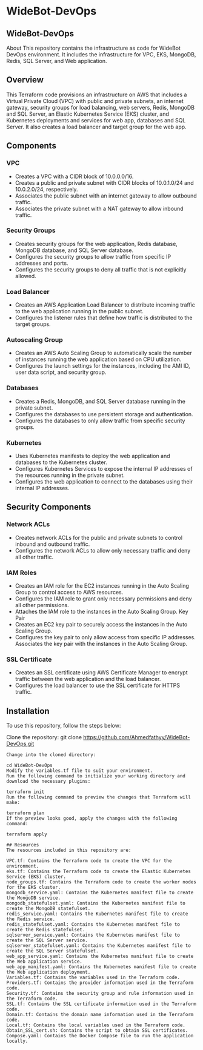# WideBot-DevOps
## WideBot-DevOps
About
This repository contains the infrastructure as code for WideBot DevOps environment. It includes the infrastructure for VPC, EKS, MongoDB, Redis, SQL Server, and Web application.

## Overview
This Terraform code provisions an infrastructure on AWS that includes a Virtual Private Cloud (VPC) with public and private subnets, an internet gateway, security groups for load balancing, web servers, Redis, MongoDB and SQL Server, an Elastic Kubernetes Service (EKS) cluster, and Kubernetes deployments and services for web app, databases and SQL Server. It also creates a load balancer and target group for the web app.

## Components

### VPC
- Creates a VPC with a CIDR block of 10.0.0.0/16.
- Creates a public and private subnet with CIDR blocks of 10.0.1.0/24 and 10.0.2.0/24, respectively.
- Associates the public subnet with an internet gateway to allow outbound traffic.
- Associates the private subnet with a NAT gateway to allow inbound traffic.
### Security Groups
- Creates security groups for the web application, Redis database, MongoDB database, and SQL Server database.
- Configures the security groups to allow traffic from specific IP addresses and ports.
- Configures the security groups to deny all traffic that is not explicitly allowed.
### Load Balancer
- Creates an AWS Application Load Balancer to distribute incoming traffic to the web application running in the public subnet.
- Configures the listener rules that define how traffic is distributed to the target groups.
### Autoscaling Group
- Creates an AWS Auto Scaling Group to automatically scale the number of instances running the web application based on CPU utilization.
- Configures the launch settings for the instances, including the AMI ID, user data script, and security group.
### Databases
- Creates a Redis, MongoDB, and SQL Server database running in the private subnet.
- Configures the databases to use persistent storage and authentication.
- Configures the databases to only allow traffic from specific security groups.
### Kubernetes
- Uses Kubernetes manifests to deploy the web application and databases to the Kubernetes cluster.
- Configures Kubernetes Services to expose the internal IP addresses of the resources running in the private subnet.
- Configures the web application to connect to the databases using their internal IP addresses.
## Security Components
### Network ACLs
- Creates network ACLs for the public and private subnets to control inbound and outbound traffic.
- Configures the network ACLs to allow only necessary traffic and deny all other traffic.
### IAM Roles
- Creates an IAM role for the EC2 instances running in the Auto Scaling Group to control access to AWS resources.
- Configures the IAM role to grant only necessary permissions and deny all other permissions.
- Attaches the IAM role to the instances in the Auto Scaling Group.
Key Pair
- Creates an EC2 key pair to securely access the instances in the Auto Scaling Group.
- Configures the key pair to only allow access from specific IP addresses.
Associates the key pair with the instances in the Auto Scaling Group.
### SSL Certificate
- Creates an SSL certificate using AWS Certificate Manager to encrypt traffic between the web application and the load balancer.
- Configures the load balancer to use the SSL certificate for HTTPS traffic.

## Installation
To use this repository, follow the steps below:

Clone the repository:
git clone https://github.com/Ahmedfathyy/WideBot-DevOps.git
```
Change into the cloned directory:

cd WideBot-DevOps
Modify the variables.tf file to suit your environment.
Run the following command to initialize your working directory and download the necessary plugins:

terraform init
Run the following command to preview the changes that Terraform will make:

terraform plan
If the preview looks good, apply the changes with the following command:

terraform apply

## Resources
The resources included in this repository are:

VPC.tf: Contains the Terraform code to create the VPC for the environment.
eks.tf: Contains the Terraform code to create the Elastic Kubernetes Service (EKS) cluster.
node_groups.tf: Contains the Terraform code to create the worker nodes for the EKS cluster.
mongodb_service.yaml: Contains the Kubernetes manifest file to create the MongoDB service.
mongodb_statefulset.yaml: Contains the Kubernetes manifest file to create the MongoDB statefulset.
redis_service.yaml: Contains the Kubernetes manifest file to create the Redis service.
redis_statefulset.yaml: Contains the Kubernetes manifest file to create the Redis statefulset.
sqlserver_service.yaml: Contains the Kubernetes manifest file to create the SQL Server service.
sqlserver_statefulset.yaml: Contains the Kubernetes manifest file to create the SQL Server statefulset.
web_app_service.yaml: Contains the Kubernetes manifest file to create the Web application service.
web_app_manifest.yaml: Contains the Kubernetes manifest file to create the Web application deployment.
Variables.tf: Contains the variables used in the Terraform code.
Providers.tf: Contains the provider information used in the Terraform code.
Security.tf: Contains the security group and rule information used in the Terraform code.
SSL.tf: Contains the SSL certificate information used in the Terraform code.
Domain.tf: Contains the domain name information used in the Terraform code.
Local.tf: Contains the local variables used in the Terraform code.
Obtain_SSL_cert.sh: Contains the script to obtain SSL certificates.
Compose.yaml: Contains the Docker Compose file to run the application locally.